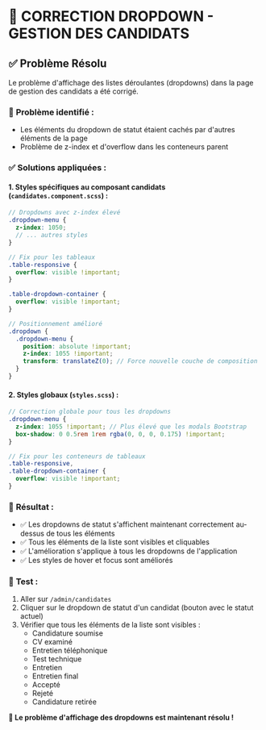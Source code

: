 # 🔧 CORRECTION DROPDOWN - GESTION DES CANDIDATS

## ✅ Problème Résolu

Le problème d'affichage des listes déroulantes (dropdowns) dans la page de gestion des candidats a été corrigé.

### 🐛 **Problème identifié :**
- Les éléments du dropdown de statut étaient cachés par d'autres éléments de la page
- Problème de z-index et d'overflow dans les conteneurs parent

### ✅ **Solutions appliquées :**

#### 1. **Styles spécifiques au composant candidats** (`candidates.component.scss`) :
```scss
// Dropdowns avec z-index élevé
.dropdown-menu {
  z-index: 1050;
  // ... autres styles
}

// Fix pour les tableaux
.table-responsive {
  overflow: visible !important;
}

.table-dropdown-container {
  overflow: visible !important;
}

// Positionnement amélioré
.dropdown {
  .dropdown-menu {
    position: absolute !important;
    z-index: 1055 !important;
    transform: translateZ(0); // Force nouvelle couche de composition
  }
}
```

#### 2. **Styles globaux** (`styles.scss`) :
```scss
// Correction globale pour tous les dropdowns
.dropdown-menu {
  z-index: 1055 !important; // Plus élevé que les modals Bootstrap
  box-shadow: 0 0.5rem 1rem rgba(0, 0, 0, 0.175) !important;
}

// Fix pour les conteneurs de tableaux
.table-responsive,
.table-dropdown-container {
  overflow: visible !important;
}
```

### 🎯 **Résultat :**
- ✅ Les dropdowns de statut s'affichent maintenant correctement au-dessus de tous les éléments
- ✅ Tous les éléments de la liste sont visibles et cliquables
- ✅ L'amélioration s'applique à tous les dropdowns de l'application
- ✅ Les styles de hover et focus sont améliorés

### 📱 **Test :**
1. Aller sur `/admin/candidates`
2. Cliquer sur le dropdown de statut d'un candidat (bouton avec le statut actuel)
3. Vérifier que tous les éléments de la liste sont visibles :
   - Candidature soumise
   - CV examiné
   - Entretien téléphonique
   - Test technique
   - Entretien
   - Entretien final
   - Accepté
   - Rejeté
   - Candidature retirée

**🎉 Le problème d'affichage des dropdowns est maintenant résolu !**
